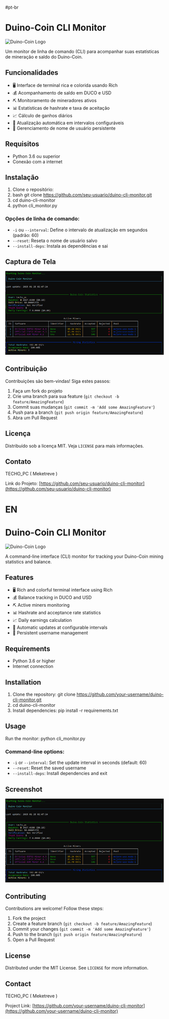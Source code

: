 #pt-br
# Duino-Coin CLI Monitor

![Duino-Coin Logo](https://github.com/revoxhere/duino-coin/blob/master/Resources/duco.png?raw=true)

Um monitor de linha de comando (CLI) para acompanhar suas estatísticas de mineração e saldo do Duino-Coin.

## Funcionalidades

- 🖥️ Interface de terminal rica e colorida usando Rich
- 💰 Acompanhamento de saldo em DUCO e USD
- ⛏️ Monitoramento de mineradores ativos
- 📊 Estatísticas de hashrate e taxa de aceitação
- 📈 Cálculo de ganhos diários
- 🔄 Atualização automática em intervalos configuráveis
- 🔐 Gerenciamento de nome de usuário persistente

## Requisitos

- Python 3.6 ou superior
- Conexão com a internet

## Instalação

1. Clone o repositório:
2. bash git clone https://github.com/seu-usuario/duino-cli-monitor.git
3. cd duino-cli-monitor
4. python cli_monitor.py


### Opções de linha de comando:
- `-i` ou `--interval`: Define o intervalo de atualização em segundos (padrão: 60)
- `--reset`: Reseta o nome de usuário salvo
- `--install-deps`: Instala as dependências e sai

## Captura de Tela

![Screenshot](screenshot.png)

## Contribuição

Contribuições são bem-vindas! Siga estes passos:

1. Faça um fork do projeto
2. Crie uma branch para sua feature (`git checkout -b feature/AmazingFeature`)
3. Commit suas mudanças (`git commit -m 'Add some AmazingFeature'`)
4. Push para a branch (`git push origin feature/AmazingFeature`)
5. Abra um Pull Request

## Licença

Distribuído sob a licença MIT. Veja `LICENSE` para mais informações.

## Contato

TECHO_PC ( Meketreve )

Link do Projeto: [https://github.com/seu-usuario/duino-cli-monitor](https://github.com/seu-usuario/duino-cli-monitor)








# EN
# Duino-Coin CLI Monitor

![Duino-Coin Logo](https://github.com/revoxhere/duino-coin/blob/master/Resources/duco.png?raw=true)

A command-line interface (CLI) monitor for tracking your Duino-Coin mining statistics and balance.

## Features

- 🖥️ Rich and colorful terminal interface using Rich
- 💰 Balance tracking in DUCO and USD
- ⛏️ Active miners monitoring
- 📊 Hashrate and acceptance rate statistics
- 📈 Daily earnings calculation
- 🔄 Automatic updates at configurable intervals
- 🔐 Persistent username management

## Requirements

- Python 3.6 or higher
- Internet connection

## Installation

1. Clone the repository: git clone https://github.com/your-username/duino-cli-monitor.git
2. cd duino-cli-monitor
3. Install dependencies: pip install -r requirements.txt


## Usage

Run the monitor: python cli_monitor.py


### Command-line options:
- `-i` or `--interval`: Set the update interval in seconds (default: 60)
- `--reset`: Reset the saved username
- `--install-deps`: Install dependencies and exit

## Screenshot

![Screenshot](screenshot.png)

## Contributing

Contributions are welcome! Follow these steps:

1. Fork the project
2. Create a feature branch (`git checkout -b feature/AmazingFeature`)
3. Commit your changes (`git commit -m 'Add some AmazingFeature'`)
4. Push to the branch (`git push origin feature/AmazingFeature`)
5. Open a Pull Request

## License

Distributed under the MIT License. See `LICENSE` for more information.

## Contact

TECHO_PC ( Meketreve )

Project Link: [https://github.com/your-username/duino-cli-monitor](https://github.com/your-username/duino-cli-monitor)
